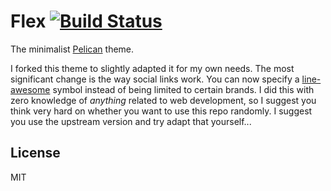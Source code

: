 # Flex [![Build Status](https://travis-ci.org/alexandrevicenzi/Flex.svg?branch=master)](https://travis-ci.org/alexandrevicenzi/Flex)

The minimalist [Pelican](http://blog.getpelican.com/) theme.

I forked this theme to slightly adapted it for my own needs. The most significant change is the way social links work. You can now specify a [line-awesome](https://icons8.com/line-awesome) symbol instead of being limited to certain brands. I did this with zero knowledge of *anything* related to web development, so I suggest you think very hard on whether you want to use this repo randomly. I suggest you use the upstream version and try adapt that yourself...

## License

MIT
